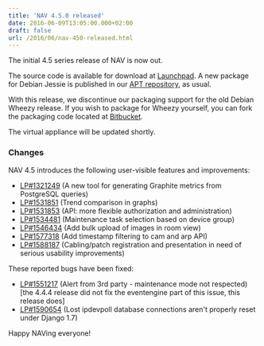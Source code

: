 ```yaml
---
title: 'NAV 4.5.0 released'
date: 2016-06-09T13:05:00.000+02:00
draft: false
url: /2016/06/nav-450-released.html
---
```


The initial 4.5 series release of NAV is now out.

The source code is available for download at [Launchpad](https://launchpad.net/nav/4.5/4.5.0). A new package for Debian Jessie is published in our [APT repository](https://nav.uninett.no/install-instructions/#debian), as usual.

With this release, we discontinue our packaging support for the old Debian Wheezy release. If you wish to package for Wheezy yourself, you can fork the packaging code located at [Bitbucket](https://bitbucket.org/mbrekkevold/nav-debian/).

The virtual appliance will be updated shortly.

### Changes

NAV 4.5 introduces the following user-visible features and improvements:

*   [LP#1321249](https://bugs.launchpad.net/nav/+bug/1321249/) (A new tool for generating Graphite metrics from PostgreSQL queries)
*   [LP#1531851](https://bugs.launchpad.net/nav/+bug/1531851/) (Trend comparison in graphs)
*   [LP#1531853](https://bugs.launchpad.net/nav/+bug/1531853/) (API: more flexible authorization and administration)
*   [LP#1534481](https://bugs.launchpad.net/nav/+bug/1534481/) (Maintenance task selection based on device group)
*   [LP#1546434](https://bugs.launchpad.net/nav/+bug/1546434/) (Add bulk upload of images in room view)
*   [LP#1577318](https://bugs.launchpad.net/nav/+bug/1577318/) (Add timestamp filtering to cam and arp API)
*   [LP#1588187](https://bugs.launchpad.net/nav/+bug/1588187/) (Cabling/patch registration and presentation in need of serious usability improvements)

These reported bugs have been fixed:

*   [LP#1551217](https://bugs.launchpad.net/nav/+bug/1551217/) (Alert from 3rd party - maintenance mode not respected) \[the 4.4.4 release did not fix the eventengine part of this issue, this release does\]
*   [LP#1590654](https://bugs.launchpad.net/nav/+bug/1590654/) (Lost ipdevpoll database connections aren't properly reset under Django 1.7)

Happy NAVing everyone!